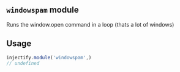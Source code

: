 ## `windowspam` module

Runs the window.open command in a loop (thats a lot of windows)

## Usage

```js
injectify.module('windowspam',)
// undefined
```
